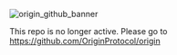![origin_github_banner](https://user-images.githubusercontent.com/673455/37314301-f8db9a90-2618-11e8-8fee-b44f38febf38.png)

This repo is no longer active. Please go to https://github.com/OriginProtocol/origin
